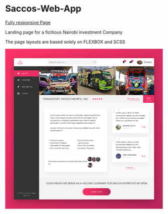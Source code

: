# Saccos-Web-App

[Fully responsive Page](https://zadok-kinara.github.io/Saccos-Web-App/)

Landing page for a ficitious Nairobi investment Company

The page layouts are based solely on FLEXBOX and SCSS

![preview](img/Screenshot_2019-10-29.png)
